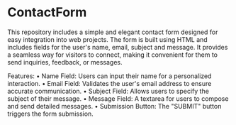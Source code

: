 # ContactForm

This repository includes a simple and elegant contact form designed for easy integration into web projects. The form is built using HTML and includes fields for the user's name, email, subject and message. It provides a seamless way for visitors to connect, making it convenient for them to send inquiries, feedback, or messages.

Features:
• Name Field: Users can input their name for a personalized interaction.
• Email Field: Validates the user's email address to ensure accurate communication.
• Subject Field: Allows users to specify the subject of their message.
• Message Field: A textarea for users to compose and send detailed messages.
• Submission Button: The "SUBMIT" button triggers the form submission.
